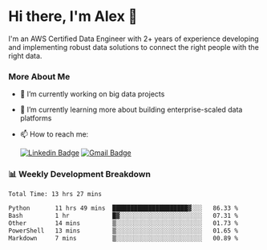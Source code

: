 # Hi there, I'm Alex  👋

I'm an AWS Certified Data Engineer with 2+ years of experience developing and implementing robust data solutions to connect the right people with the right data. 

### More About Me

- 🔭 I’m currently working on big data projects
- 🌱 I’m currently learning more about building enterprise-scaled data platforms
- 📫 How to reach me:

  [![Linkedin Badge](https://img.shields.io/badge/LinkedIn-0077B5?style=for-the-badge&logo=linkedin&logoColor=white)](https://www.linkedin.com/in/itsalexchen) [![Gmail Badge](https://img.shields.io/badge/Gmail-D14836?style=for-the-badge&logo=gmail&logoColor=white)](mailto:itsalexchen@gmail.com)




### 📊 Weekly Development Breakdown
<!--START_SECTION:waka-->

```txt
Total Time: 13 hrs 27 mins

Python       11 hrs 49 mins  █████████████████████▓░░░   86.33 %
Bash         1 hr            █▓░░░░░░░░░░░░░░░░░░░░░░░   07.31 %
Other        14 mins         ▒░░░░░░░░░░░░░░░░░░░░░░░░   01.73 %
PowerShell   13 mins         ▒░░░░░░░░░░░░░░░░░░░░░░░░   01.65 %
Markdown     7 mins          ▒░░░░░░░░░░░░░░░░░░░░░░░░   00.89 %
```

<!--END_SECTION:waka-->
